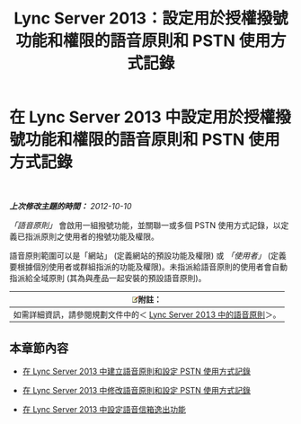 ﻿---
title: Lync Server 2013：設定用於授權撥號功能和權限的語音原則和 PSTN 使用方式記錄
TOCTitle: 設定用於授權撥號功能和權限的語音原則和 PSTN 使用方式記錄
ms:assetid: 63f22010-a3d7-4cbd-86e8-6fc0e13c2b84
ms:mtpsurl: https://technet.microsoft.com/zh-tw/library/Gg398450(v=OCS.15)
ms:contentKeyID: 49291116
ms.date: 08/10/2015
mtps_version: v=OCS.15
ms.translationtype: HT
---

# 在 Lync Server 2013 中設定用於授權撥號功能和權限的語音原則和 PSTN 使用方式記錄

 

_**上次修改主題的時間：** 2012-10-10_

*「語音原則」* 會啟用一組撥號功能，並關聯一或多個 PSTN 使用方式記錄，以定義已指派原則之使用者的撥號功能及權限。

語音原則範圍可以是「網站」 (定義網站的預設功能及權限) 或 *「使用者」* (定義要根據個別使用者或群組指派的功能及權限)。未指派給語音原則的使用者會自動指派給全域原則 (其為與產品一起安裝的預設語音原則)。

<table>
<thead>
<tr class="header">
<th><img src="images/Gg398811.note(OCS.15).gif" title="note" alt="note" />附註：</th>
</tr>
</thead>
<tbody>
<tr class="odd">
<td>如需詳細資訊，請參閱規劃文件中的＜ <a href="lync-server-2013-voice-policies.md">Lync Server 2013 中的語音原則</a>＞。</td>
</tr>
</tbody>
</table>


## 本章節內容

  - [在 Lync Server 2013 中建立語音原則和設定 PSTN 使用方式記錄](lync-server-2013-create-a-voice-policy-and-configure-pstn-usage-records.md)

  - [在 Lync Server 2013 中修改語音原則和設定 PSTN 使用方式記錄](lync-server-2013-modify-a-voice-policy-and-configure-pstn-usage-records.md)

  - [在 Lync Server 2013 中設定語音信箱逸出功能](lync-server-2013-configuring-voice-mail-escape.md)

